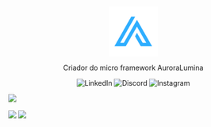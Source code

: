 <p align="center">
    <a href="https://github.com/auroralumina">
        <img align="center" width="20%" src="https://raw.githubusercontent.com/AuroraLumina/.github/main/images/aurora.svg" />
    </a>
</p>

<p align="center">
Criador do micro framework AuroraLumina
</p>

<p align="center">
    <a href="https://www.linkedin.com/in/thalysmarcio/" style="text-decoration: none">
        <img src="https://img.shields.io/badge/linkedin-%230077B5.svg?style=for-the-badge&logo=linkedin&logoColor=white" alt="LinkedIn">
    </a>
    <a href="https://discordapp.com/users/810004618481893381" style="text-decoration: none">
        <img src="https://img.shields.io/badge/Discord-%235865F2.svg?style=for-the-badge&logo=discord&logoColor=white" alt="Discord">
    </a>
    <a href="https://www.instagram.com/thalysmarcio/" style="text-decoration: none">
        <img src="https://img.shields.io/badge/Instagram-%23E4405F.svg?style=for-the-badge&logo=Instagram&logoColor=white" alt="Instagram">
    </a>
</p>

<p align="center">
    
![](http://github-profile-summary-cards.vercel.app/api/cards/profile-details?username=thalysmarciobn&theme=transparent)

![](http://github-profile-summary-cards.vercel.app/api/cards/repos-per-language?username=thalysmarciobn&theme=transparent)
![](http://github-profile-summary-cards.vercel.app/api/cards/productive-time?username=thalysmarciobn&theme=transparent&utcOffset=8)

</p>
